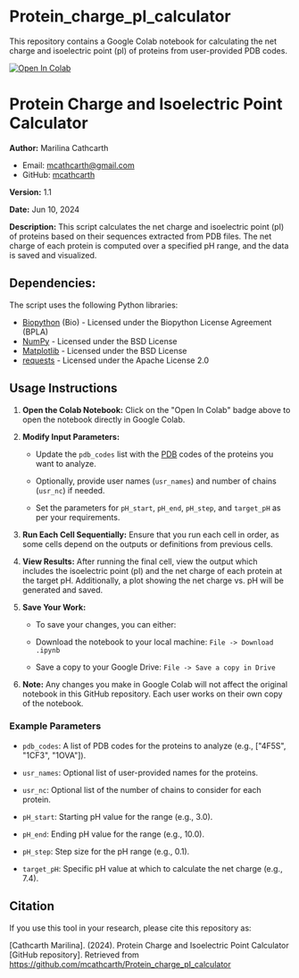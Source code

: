 # Protein_charge_pI_calculator
This repository contains a Google Colab notebook for calculating the net charge and isoelectric point (pI) of proteins from user-provided PDB codes.

[![Open In Colab](https://colab.research.google.com/assets/colab-badge.svg)](https://colab.research.google.com/github/mcathcarth/Protein_charge_pI_calculator/blob/main/Protein-Charge_Isoelectric-Point_Calculator.ipynb)

# Protein Charge and Isoelectric Point Calculator

**Author:** Marilina Cathcarth
  - Email: mcathcarth@gmail.com
  - GitHub: [mcathcarth](https://github.com/mcathcarth)
    
**Version:** 1.1
    
**Date:** Jun 10, 2024
    
**Description:** This script calculates the net charge and isoelectric point (pI) of proteins based on their sequences extracted from PDB files. The net charge of each protein is computed over a specified pH range, and the data is saved and visualized.

## Dependencies:

The script uses the following Python libraries:

- [Biopython](https://biopython.org/) (Bio) - Licensed under the Biopython License Agreement (BPLA)
- [NumPy](https://numpy.org/) - Licensed under the BSD License
- [Matplotlib](https://matplotlib.org/) - Licensed under the BSD License
- [requests](https://docs.python-requests.org/en/latest/) - Licensed under the Apache License 2.0

## Usage Instructions

1.  **Open the Colab Notebook:** Click on the "Open In Colab" badge above to open the notebook directly in Google Colab.
    
2.  **Modify Input Parameters:**
    
    *   Update the `pdb_codes` list with the [PDB](https://www.rcsb.org/) codes of the proteins you want to analyze.
        
    *   Optionally, provide user names (`usr_names`) and number of chains (`usr_nc`) if needed.
        
    *   Set the parameters for `pH_start`, `pH_end`, `pH_step`, and `target_pH` as per your requirements.
        
3.  **Run Each Cell Sequentially:** Ensure that you run each cell in order, as some cells depend on the outputs or definitions from previous cells.
  
4.  **View Results:** After running the final cell, view the output which includes the isoelectric point (pI) and the net charge of each protein at the target pH. Additionally, a plot showing the net charge vs. pH will be generated and saved.

5.  **Save Your Work:**

    *   To save your changes, you can either:
    
      -   Download the notebook to your local machine: `File -> Download .ipynb`

      -   Save a copy to your Google Drive: `File -> Save a copy in Drive`
  
6.  **Note:** Any changes you make in Google Colab will not affect the original notebook in this GitHub repository. Each user works on their own copy of the notebook.


### Example Parameters

*   `pdb_codes`: A list of PDB codes for the proteins to analyze (e.g., ["4F5S", "1CF3", "1OVA"]).
    
*   `usr_names`: Optional list of user-provided names for the proteins.
    
*   `usr_nc`: Optional list of the number of chains to consider for each protein.
    
*   `pH_start`: Starting pH value for the range (e.g., 3.0).
    
*   `pH_end`: Ending pH value for the range (e.g., 10.0).
    
*   `pH_step`: Step size for the pH range (e.g., 0.1).
    
*   `target_pH`: Specific pH value at which to calculate the net charge (e.g., 7.4).


## Citation

If you use this tool in your research, please cite this repository as:

[Cathcarth Marilina]. (2024). Protein Charge and Isoelectric Point Calculator [GitHub repository]. Retrieved from https://github.com/mcathcarth/Protein_charge_pI_calculator

